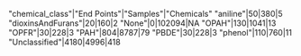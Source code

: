 "chemical_class"|"End Points"|"Samples"|"Chemicals"
"aniline"|50|380|5
"dioxinsAndFurans"|20|160|2
"None"|0|102094|NA
"OPAH"|130|1041|13
"OPFR"|30|228|3
"PAH"|804|8787|79
"PBDE"|30|228|3
"phenol"|110|760|11
"Unclassified"|4180|4996|418
